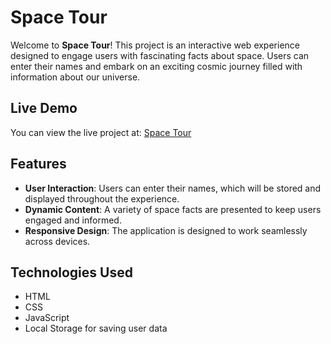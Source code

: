 # Space Tour

Welcome to **Space Tour**! This project is an interactive web experience designed to engage users with fascinating facts about space. Users can enter their names and embark on an exciting cosmic journey filled with information about our universe.

## Live Demo

You can view the live project at: [Space Tour](https://webcrafters-spacetour.netlify.app/)

## Features

- **User Interaction**: Users can enter their names, which will be stored and displayed throughout the experience.
- **Dynamic Content**: A variety of space facts are presented to keep users engaged and informed.
- **Responsive Design**: The application is designed to work seamlessly across devices.

## Technologies Used

- HTML
- CSS
- JavaScript
- Local Storage for saving user data

